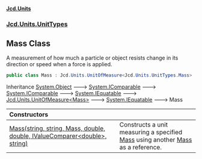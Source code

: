 #### [Jcd.Units](index 'index')
### [Jcd.Units.UnitTypes](Jcd.Units.UnitTypes 'Jcd.Units.UnitTypes')

## Mass Class

A measurement of how much a particle or object resists change in its direction or speed when a force is applied.

```csharp
public class Mass : Jcd.Units.UnitOfMeasure<Jcd.Units.UnitTypes.Mass>
```

Inheritance [System.Object](https://docs.microsoft.com/en-us/dotnet/api/System.Object 'System.Object') &#129106; [System.IComparable](https://docs.microsoft.com/en-us/dotnet/api/System.IComparable 'System.IComparable') &#129106; [System.IComparable](https://docs.microsoft.com/en-us/dotnet/api/System.IComparable 'System.IComparable') &#129106; [System.IEquatable](https://docs.microsoft.com/en-us/dotnet/api/System.IEquatable 'System.IEquatable') &#129106; [Jcd.Units.UnitOfMeasure&lt;](UnitOfMeasure_TUnit_ 'Jcd.Units.UnitOfMeasure<TUnit>')[Mass](Mass 'Jcd.Units.UnitTypes.Mass')[&gt;](UnitOfMeasure_TUnit_ 'Jcd.Units.UnitOfMeasure<TUnit>') &#129106; [System.IEquatable](https://docs.microsoft.com/en-us/dotnet/api/System.IEquatable 'System.IEquatable') &#129106; Mass

| Constructors | |
| :--- | :--- |
| [Mass(string, string, Mass, double, double, IValueComparer&lt;double&gt;, string)](Mass..ctor.9OvK5HwZBOfQYbLOahEGdg 'Jcd.Units.UnitTypes.Mass.Mass(string, string, Jcd.Units.UnitTypes.Mass, double, double, Jcd.Units.IValueComparer<double>, string)') | Constructs a unit measuring a specified [Mass](Mass 'Jcd.Units.UnitTypes.Mass') using another [Mass](Mass 'Jcd.Units.UnitTypes.Mass') as a reference. |
